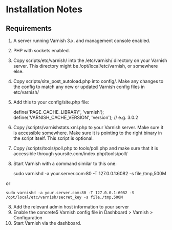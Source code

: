 # Installation Notes

## Requirements

1. A server running Varnish 3.x. and management console enabled.
2. PHP with sockets enabled.
3. Copy scripts/etc/varnish/ into the /etc/varnish/ directory on your Varnish server. This directory might be /opt/local/etc/varnish, or somewhere else.
4. Copy scripts/site\_post\_autoload.php into config/. Make any changes to the config to match any new or updated Varnish config files in etc/varnish/
5. Add this to your config/site.php file:

	define('PAGE_CACHE_LIBRARY', 'varnish');
	define('VARNISH_CACHE_VERSION', 'version'); // e.g. 3.0.2
	
6. Copy /scripts/varnishstats.xml.php to your Varnish server. Make sure it is accessible somewhere. Make sure it is pointing to the right binary in the script itself. This script is optional.
7. Copy /scripts/tools/poll.php to tools/poll.php and make sure that it is accessible through yoursite.com/index.php/tools/poll/
8. Start Varnish with a command similar to this one:

	sudo varnishd -a your.server.com:80 -T 127.0.0.1:6082 -s file,/tmp,500M
	
or

	sudo varnishd -a your.server.com:80 -T 127.0.0.1:6082 -S /opt/local/etc/varnish/secret_key -s file,/tmp,500M

8. Add the relevant admin host information to your server
9. Enable the concrete5 Varnish config file in Dashboard > Varnish > Configuration
10. Start Varnish via the dashboard.